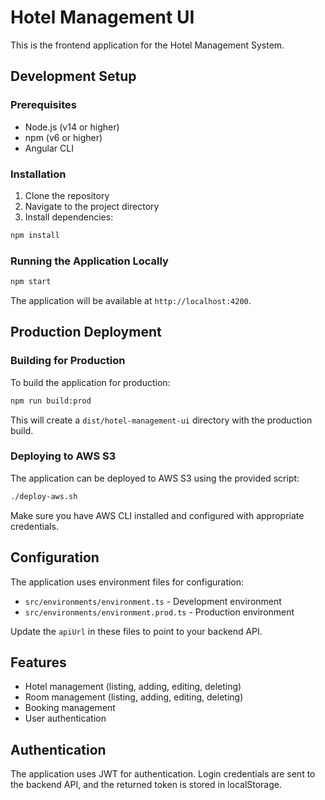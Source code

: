 # Hotel Management UI

This is the frontend application for the Hotel Management System.

## Development Setup

### Prerequisites

- Node.js (v14 or higher)
- npm (v6 or higher)
- Angular CLI

### Installation

1. Clone the repository
2. Navigate to the project directory
3. Install dependencies:

```bash
npm install
```

### Running the Application Locally

```bash
npm start
```

The application will be available at `http://localhost:4200`.

## Production Deployment

### Building for Production

To build the application for production:

```bash
npm run build:prod
```

This will create a `dist/hotel-management-ui` directory with the production build.

### Deploying to AWS S3

The application can be deployed to AWS S3 using the provided script:

```bash
./deploy-aws.sh
```

Make sure you have AWS CLI installed and configured with appropriate credentials.

## Configuration

The application uses environment files for configuration:

- `src/environments/environment.ts` - Development environment
- `src/environments/environment.prod.ts` - Production environment

Update the `apiUrl` in these files to point to your backend API.

## Features

- Hotel management (listing, adding, editing, deleting)
- Room management (listing, adding, editing, deleting)
- Booking management
- User authentication

## Authentication

The application uses JWT for authentication. Login credentials are sent to the backend API, and the returned token is stored in localStorage.

